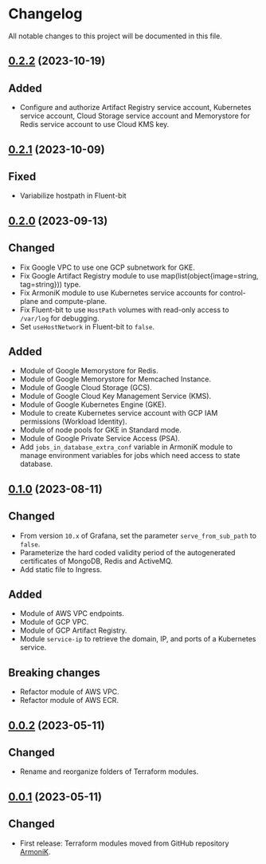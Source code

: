 # Changelog

All notable changes to this project will be documented in this file.

## [0.2.2](https://github.com/aneoconsulting/ArmoniK.Infra/releases/tag/0.2.2) (2023-10-19)

Added
-

* Configure and authorize Artifact Registry service account, Kubernetes service account, Cloud Storage service account and
  Memorystore for Redis service account to use Cloud KMS key.

## [0.2.1](https://github.com/aneoconsulting/ArmoniK.Infra/releases/tag/0.2.1) (2023-10-09)

Fixed
-

* Variabilize hostpath in Fluent-bit

## [0.2.0](https://github.com/aneoconsulting/ArmoniK.Infra/releases/tag/0.2.0) (2023-09-13)

Changed
-

* Fix Google VPC to use one GCP subnetwork for GKE.
* Fix Google Artifact Registry module to use map(list(object{image=string, tag=string})) type.
* Fix ArmoniK module to use Kubernetes service accounts for control-plane and compute-plane.
* Fix Fluent-bit to use `HostPath` volumes with read-only access to `/var/log` for debugging.
* Set `useHostNetwork` in Fluent-bit to `false`.

Added
-

* Module of Google Memorystore for Redis.
* Module of Google Memorystore for Memcached Instance.
* Module of Google Cloud Storage (GCS).
* Module of Google Cloud Key Management Service (KMS).
* Module of Google Kubernetes Engine (GKE).
* Module to create Kubernetes service account with GCP IAM permissions (Workload Identity).
* Module of node pools for GKE in Standard mode.
* Module of Google Private Service Access (PSA).
* Add `jobs_in_database_extra_conf` variable in ArmoniK module to manage environment variables for jobs which need access to
  state database.

## [0.1.0](https://github.com/aneoconsulting/ArmoniK.Infra/releases/tag/0.1.0) (2023-08-11)

Changed
-

* From version `10.x` of Grafana, set the parameter `serve_from_sub_path` to `false`.
* Parameterize the hard coded validity period of the autogenerated certificates of MongoDB, Redis and ActiveMQ.
* Add static file to Ingress.

Added
-

* Module of AWS VPC endpoints.
* Module of GCP VPC.
* Module of GCP Artifact Registry.
* Module `service-ip` to retrieve the domain, IP, and ports of a Kubernetes service.

Breaking changes
-

* Refactor module of AWS VPC.
* Refactor module of AWS ECR.

## [0.0.2](https://github.com/aneoconsulting/ArmoniK.Infra/releases/tag/0.0.2) (2023-05-11)

Changed
-

* Rename and reorganize folders of Terraform modules.

## [0.0.1](https://github.com/aneoconsulting/ArmoniK.Infra/releases/tag/0.0.1) (2023-05-11)

Changed
-

* First release: Terraform modules moved from GitHub repository [ArmoniK](https://github.com/aneoconsulting/ArmoniK).

